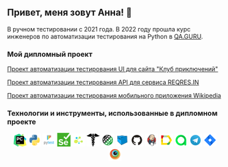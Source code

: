 ## Привет, меня зовут Анна! 👋

В ручном тестировании с 2021 года. 
В 2022 году прошла курс инженеров по автоматизации тестирования на Python в <a href="https://qa.guru/python" target="_blank">QA.GURU</a>.


### Мой дипломный проект
<a href="https://github.com/aniuzukowska/vpoxod" target="_blank">Проект автоматизации тестирования UI для сайта "Клуб приключений"</a>

<a href="https://github.com/aniuzukowska/reqres" target="_blank">Проект автоматизации тестирования API для сервиса REQRES.IN</a>

<a href="https://github.com/aniuzukowska/wikipedia_mobile" target="_blank">Проект автоматизации тестирования мобильного приложения Wikipedia</a>

### <a name="Технологии">Технологии и инструменты, использованные в дипломном проекте</a>
<p align="center">
<img width="6%" title="PyCharm" src="logo/pycharm.svg">
<img width="6%" title="Python" src="logo/python.svg">
<img width="6%" title="Pytest" src="logo/pytest.svg">
<img width="6%" title="Selenium" src="logo/selenium.png">
<img width="6%" title="Selene" src="logo/selene.png">
<img width="6%" title="Requests" src="logo/requests.png">
<img width="6%" title="REST" src="logo/rest-assured-logo.svg">
<img width="6%" title="Selenoid" src="logo/Selenoid.svg">
<img width="6%" title="GitHub" src="logo/GitHub.svg">
<img width="6%" title="Jenkins" src="logo/Jenkins.svg">  
<img width="6%" title="AllureReport" src="logo/Allure_Report.svg">  
<img width="6%" title="AllureTestOPS" src="logo/Allure_TO.svg"> 
<img width="6%" title="Telegram" src="logo/Telegram.svg">  
<img width="6%" title="Jira" src="logo/jira.svg"> 
<img width="6%" title="Browserstack" src="logo/Browserstack.svg"> 
</p>

